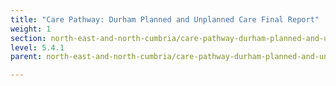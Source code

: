```yaml
---
title: "Care Pathway: Durham Planned and Unplanned Care Final Report"
weight: 1
section: north-east-and-north-cumbria/care-pathway-durham-planned-and-unplanned-care/care-pathway-durham-planned-and-unplanned-care-final-report
level: 5.4.1
parent: north-east-and-north-cumbria/care-pathway-durham-planned-and-unplanned-care

---
```


